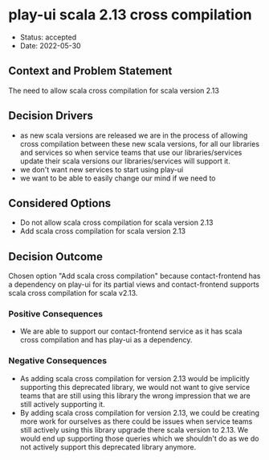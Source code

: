 # play-ui scala 2.13 cross compilation

* Status: accepted
* Date: 2022-05-30

## Context and Problem Statement

The need to allow scala cross compilation for scala version 2.13

## Decision Drivers

* as new scala versions are released we are in the process of allowing cross compilation between these new scala versions,
  for all our libraries and services so when service teams that use our libraries/services update their scala versions our libraries/services will support it.
* we don't want new services to start using play-ui
* we want to be able to easily change our mind if we need to

## Considered Options

* Do not allow scala cross compilation for scala version 2.13
* Add scala cross compilation for scala version 2.13

## Decision Outcome

Chosen option "Add scala cross compilation" because contact-frontend has a dependency on play-ui for its partial views and contact-frontend supports scala cross compilation for scala v2.13.
### Positive Consequences

* We are able to support our contact-frontend service as it has scala cross compilation and has play-ui as a dependency.

### Negative Consequences

* As adding scala cross compilation for version 2.13 would be implicitly supporting this deprecated library, we would not want to give service teams that are still using this library the wrong impression that we are still actively supporting it.
* By adding scala cross compilation for version 2.13, we could be creating more work for ourselves as there could be issues when service teams still actively using this library upgrade there scala version to 2.13. We would end up supporting those queries which we shouldn't do as we do not actively support this deprecated library anymore.
